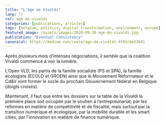 ```yaml
---
title: "L'âge de Vivaldi"
lang: fr
ref: age-de-vivaldi
categories: [publications, articles]
tags: [belgium, politics, digital transformation, environment, europe]
featured_image: /assets/images/2020-09-30-age-de-vivaldi.jpg
publication: "Eventual Consistency"
canonical: https://medium.com/reale/age-de-vivaldi-4f82c8a33b41
---
```


Après plusieurs mois d’intenses négociations, il semble que la coalition Vivaldi commence à voir la lumière.

L’Open VLD, les partis de la famille socialiste (PS et SPA), la famille écologiste (ECOLO et GROEN) ainsi que le Mouvement Réformateur et le Cd&V vont former le socle du prochain Gouvernement fédéral en Belgique (doigts croisés).

Maintenant, il faut que entre les dossiers sur la table de la Vivaldi la première place soit occupée par le soutien à l’entrepreunariat, par les reformes en matière de compétitivité et de fiscalité, mais surtout par la transition numérique et ecologique, par la mobilité durable et les smart cities, par l'innovation en matière de finance numérique.
